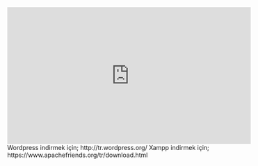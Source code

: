 <iframe width="560" height="315" src="https://www.youtube.com/embed/xkPoTJINj6I" frameborder="0" allowfullscreen></iframe>
Wordpress indirmek için;
http://tr.wordpress.org/
Xampp indirmek için;
https://www.apachefriends.org/tr/download.html
